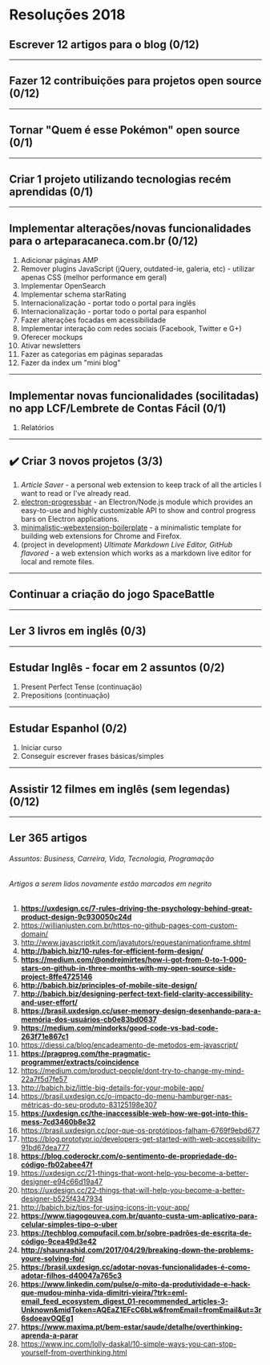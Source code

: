 # Resoluções 2018


## Escrever 12 artigos para o blog (0/12)

-------------------


## Fazer 12 contribuições para projetos open source (0/12)

-------------------


## Tornar "Quem é esse Pokémon" open source (0/1)

-------------------


## Criar 1 projeto utilizando tecnologias recém aprendidas (0/1)

-------------------


## Implementar alterações/novas funcionalidades para o arteparacaneca.com.br (0/12)
1. Adicionar páginas AMP
1. Remover plugins JavaScript (jQuery, outdated-ie, galeria, etc) - utilizar apenas CSS (melhor performance em geral)
1. Implementar OpenSearch
1. Implementar schema starRating
1. Internacionalização - portar todo o portal para inglês
1. Internacionalização - portar todo o portal para espanhol
1. Fazer alterações focadas em acessibilidade
1. Implementar interação com redes sociais (Facebook, Twitter e G+)
1. Oferecer mockups
1. Ativar newsletters
1. Fazer as categorias em páginas separadas
1. Fazer da index um "mini blog"

-------------------


## Implementar novas funcionalidades (socilitadas) no app LCF/Lembrete de Contas Fácil (0/1)
1. Relatórios

-------------------


## :heavy_check_mark: Criar 3 novos projetos (3/3)
1. _Article Saver_ - a personal web extension to keep track of all the articles I want to read or I've already read.
1. [electron-progressbar](https://github.com/AndersonMamede/electron-progressbar) - an Electron/Node.js module which provides an easy-to-use and highly customizable API to show and control progress bars on Electron applications.
1. [minimalistic-webextension-boilerplate](https://github.com/AndersonMamede/minimalistic-webextension-boilerplate) - a minimalistic template for building web extensions for Chrome and Firefox.
1. (project in development) _Ultimate Markdown Live Editor, GitHub flavored_ - a web extension which works as a markdown live editor for local and remote files.
-------------------


## Continuar a criação do jogo SpaceBattle

-------------------


## Ler 3 livros em inglês (0/3)

-------------------


## Estudar Inglês - focar em 2 assuntos (0/2)
1. Present Perfect Tense (continuação)
1. Prepositions (continuação)

-------------------


## Estudar Espanhol (0/2)
1. Iniciar curso
1. Conseguir escrever frases básicas/simples

-------------------


## Assistir 12 filmes em inglês (sem legendas) (0/12)

-------------------


## Ler 365 artigos
###### _Assuntos: Business, Carreira, Vida, Tecnologia, Programação_
###### _Artigos a serem lidos novamente estão marcados em negrito_
1. **https://uxdesign.cc/7-rules-driving-the-psychology-behind-great-product-design-9c930050c24d**
1. https://willianjusten.com.br/https-no-github-pages-com-custom-domain/
1. http://www.javascriptkit.com/javatutors/requestanimationframe.shtml
1. **http://babich.biz/10-rules-for-efficient-form-design/**
1. **https://medium.com/@ondrejmirtes/how-i-got-from-0-to-1-000-stars-on-github-in-three-months-with-my-open-source-side-project-8ffe4725146**
1. **http://babich.biz/principles-of-mobile-site-design/**
1. **http://babich.biz/designing-perfect-text-field-clarity-accessibility-and-user-effort/**
1. **https://brasil.uxdesign.cc/user-memory-design-desenhando-para-a-memória-dos-usuários-cb0e83bd0637**
1. **https://medium.com/mindorks/good-code-vs-bad-code-263f71e867c1**
1. https://diessi.ca/blog/encadeamento-de-metodos-em-javascript/
1. **https://pragprog.com/the-pragmatic-programmer/extracts/coincidence**
1. https://medium.com/product-people/dont-try-to-change-my-mind-22a7f5d7fe57
1. http://babich.biz/little-big-details-for-your-mobile-app/
1. https://brasil.uxdesign.cc/o-impacto-do-menu-hamburger-nas-métricas-do-seu-produto-83125198e307
1. **https://uxdesign.cc/the-inaccessible-web-how-we-got-into-this-mess-7cd3460b8e32**
1. https://brasil.uxdesign.cc/por-que-os-protótipos-falham-6769f9ebd677
1. https://blog.prototypr.io/developers-get-started-with-web-accessibility-91bd67dea777
1. **https://blog.coderockr.com/o-sentimento-de-propriedade-do-código-fb02abee47f**
1. https://uxdesign.cc/21-things-that-wont-help-you-become-a-better-designer-e94c66d19a47
1. https://uxdesign.cc/22-things-that-will-help-you-become-a-better-designer-b525f4347934
1. http://babich.biz/tips-for-using-icons-in-your-app/
1. **https://www.tiagogouvea.com.br/quanto-custa-um-aplicativo-para-celular-simples-tipo-o-uber**
1. **https://techblog.compufacil.com.br/sobre-padrões-de-escrita-de-código-9cea49d3e42**
1. **http://shaunrashid.com/2017/04/29/breaking-down-the-problems-youre-solving-for/**
1. **https://brasil.uxdesign.cc/adotar-novas-funcionalidades-é-como-adotar-filhos-d40047a765c3**
1. **https://www.linkedin.com/pulse/o-mito-da-produtividade-e-hack-que-mudou-minha-vida-dimitri-vieira/?trk=eml-email_feed_ecosystem_digest_01-recommended_articles-3-Unknown&midToken=AQEaZ1EFcC6bLw&fromEmail=fromEmail&ut=3r6sdoeavOQEg1**
1. **https://www.maxima.pt/bem-estar/saude/detalhe/overthinking-aprenda-a-parar**
1. https://www.inc.com/lolly-daskal/10-simple-ways-you-can-stop-yourself-from-overthinking.html
